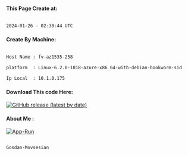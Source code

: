 
   
#### This Page Create at:

```bash

2024-01-26 - 02:30:44 UTC

```

#### Create By Machine:

```bash

Host Name : fv-az1535-258

platform  : Linux-6.2.0-1018-azure-x86_64-with-debian-bookworm-sid

Ip Local  : 10.1.0.175

```
#### Download This code Here:

[![GitHub release (latest by date)](https://img.shields.io/github/v/release/Gosdan-Movsesian/Gosdan?style=for-the-badge&label=Download)](https://github.com/Gosdan-Movsesian/Gosdan/releases) 

</p> 

#### About Me :

[![App-Run](https://github.com/Gosdan-Movsesian/Gosdan/actions/workflows/App-Run.yml/badge.svg)](https://github.com/Gosdan-Movsesian/Gosdan/actions/workflows/App-Run.yml)

```bash

Gosdan-Movsesian

```

